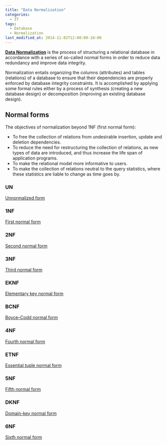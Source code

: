 ```yaml
---
title: "Data Normalization"
categories:
  - IT
tags:
  - Database
  - Normalization
last_modified_at: 2014-11-02T12:00:00-10:00
---
```


**[Data Normalization](https://en.wikipedia.org/wiki/Database_normalization)**  is the process of structuring a relational database in accordance with a series of so-called normal forms in order to reduce data redundancy and improve data integrity.

Normalization entails organizing the columns (attributes) and tables (relations) of a database to ensure that their dependencies are properly enforced by database integrity constraints. It is accomplished by applying some formal rules either by a process of synthesis (creating a new database design) or decomposition (improving an existing database design). 

## Normal forms

The objectives of normalization beyond 1NF (first normal form):

- To free the collection of relations from undesirable insertion, update and deletion dependencies.
- To reduce the need for restructuring the collection of relations, as new types of data are introduced, and thus increase the life span of application programs.
- To make the relational model more informative to users.
- To make the collection of relations neutral to the query statistics, where these statistics are liable to change as time goes by.

### UN

[Unnormalized form](https://en.wikipedia.org/wiki/Unnormalized_form)

### 1NF

[First normal form](https://en.wikipedia.org/wiki/First_normal_form)

### 2NF

[Second normal form](https://en.wikipedia.org/wiki/Second_normal_form)

### 3NF

[Third normal form](https://en.wikipedia.org/wiki/Third_normal_form)

### EKNF

[Elementary key normal form](https://en.wikipedia.org/wiki/Elementary_key_normal_form)

### BCNF

[Boyce–Codd normal form](https://en.wikipedia.org/wiki/Boyce%E2%80%93Codd_normal_form)

### 4NF

[Fourth normal form](https://en.wikipedia.org/wiki/Fourth_normal_form)

### ETNF

[Essential tuple normal form](https://en.wikipedia.org/wiki/Essential_tuple_normal_form)

### 5NF

[Fifth normal form](https://en.wikipedia.org/wiki/Fifth_normal_form)

### DKNF

[Domain-key normal form](https://en.wikipedia.org/wiki/Domain-key_normal_form)

### 6NF

[Sixth normal form](https://en.wikipedia.org/wiki/Sixth_normal_form)

